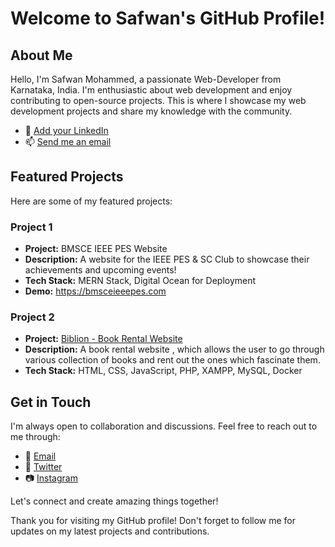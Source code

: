# Welcome to Safwan's GitHub Profile!

## About Me

Hello, I'm Safwan Mohammed, a passionate Web-Developer from Karnataka, India. I'm enthusiastic about web development and enjoy contributing to open-source projects. This is where I showcase my web development projects and share my knowledge with the community.

- 💼 [Add your LinkedIn](https://www.linkedin.com/in/safwan-mohammed-2a217a251)
- 📫 [Send me an email](mailto:safwanhanif19@gmail.com)

## Featured Projects

Here are some of my featured projects:

### Project 1

- **Project:** BMSCE IEEE PES Website
- **Description:** A website for the IEEE PES & SC Club to showcase their achievements and upcoming events! 
- **Tech Stack:** MERN Stack, Digital Ocean for Deployment
- **Demo:** https://bmsceieeepes.com

### Project 2

- **Project:** [Biblion - Book Rental Website](https://github.com/Safwan-Mohammed/Biblion)
- **Description:** A book rental website , which allows the user to go through various collection of books and rent out the ones which fascinate them.
- **Tech Stack:** HTML, CSS, JavaScript, PHP, XAMPP, MySQL, Docker

## Get in Touch

I'm always open to collaboration and discussions. Feel free to reach out to me through:

- 📧 [Email](mailto:safwanhanif19@gmail.com)
- 💬 [Twitter](https://twitter.com/SafwanMohammed)
- 📷 [Instagram](https://www.instagram.com/_safwan___mohd_)

Let's connect and create amazing things together!

Thank you for visiting my GitHub profile! Don't forget to follow me for updates on my latest projects and contributions.
